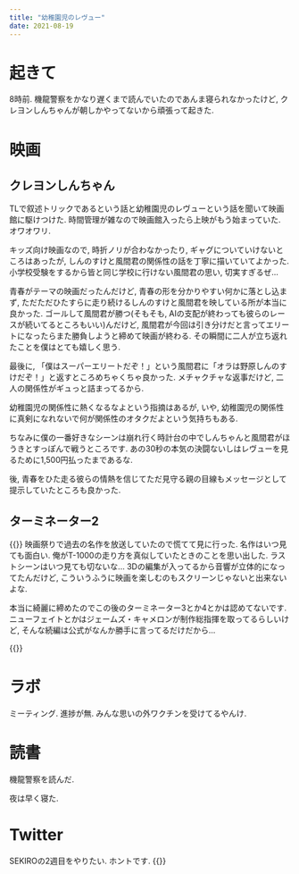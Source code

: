```yaml
---
title: "幼稚園児のレヴュー"
date: 2021-08-19
---
```


# 起きて
8時前. 機龍警察をかなり遅くまで読んでいたのであんま寝られなかったけど, クレヨンしんちゃんが朝しかやってないから頑張って起きた.

# 映画
## クレヨンしんちゃん
TLで叙述トリックであるという話と幼稚園児のレヴューという話を聞いて映画館に駆けつけた. 時間管理が雑なので映画館入ったら上映がもう始まっていた. オワオワリ.

キッズ向け映画なので, 時折ノリが合わなかったり, ギャグについていけないところはあったが, しんのすけと風間君の関係性の話を丁寧に描いていてよかった. 小学校受験をするから皆と同じ学校に行けない風間君の思い, 切実すぎるぜ...

青春がテーマの映画だったんだけど, 青春の形を分かりやすい何かに落とし込まず, ただただひたすらに走り続けるしんのすけと風間君を映している所が本当に良かった.
ゴールして風間君が勝つ(そもそも, AIの支配が終わっても彼らのレースが続いてるところもいい)んだけど, 風間君が今回は引き分けだと言ってエリートになったらまた勝負しようと締めて映画が終わる. その瞬間に二人が立ち返れたことを僕はとても嬉しく思う.

最後に, 「僕はスーパーエリートだぞ！」という風間君に「オラは野原しんのすけだぞ！」と返すところめちゃくちゃ良かった. メチャクチャな返事だけど, 二人の関係性がギュっと詰まってるから.

幼稚園児の関係性に熱くなるなよという指摘はあるが, いや, 幼稚園児の関係性に真剣になれないで何が関係性のオタクだよという気持ちもある.

ちなみに僕の一番好きなシーンは崩れ行く時計台の中でしんちゃんと風間君がほうきとすっぽんで戦うところです. あの30秒の本気の決闘ないしはレヴューを見るために1,500円払ったまであるな.

後, 青春をひた走る彼らの情熱を信じてただ見守る親の目線もメッセージとして提示していたところも良かった.

## ターミネーター2
{{<tweet user="dango_bot" id="1428172781686968320">}}
映画祭りで過去の名作を放送していたので慌てて見に行った. 名作はいつ見ても面白い. 俺がT-1000の走り方を真似していたときのことを思い出した. ラストシーンはいつ見ても切ないな... 3Dの編集が入ってるから音響が立体的になってたんだけど, こういうふうに映画を楽しむのもスクリーンじゃないと出来ないよな.

本当に綺麗に締めたのでこの後のターミネーター3とか4とかは認めてないです. ニューフェイトとかはジェームズ・キャメロンが制作総指揮を取ってるらしいけど, そんな続編は公式がなんか勝手に言ってるだけだから...

{{<tweet user="dango_bot" id="1428233437031194629">}}
# ラボ
ミーティング. 進捗が無. みんな思いの外ワクチンを受けてるやんけ.

# 読書
機龍警察を読んだ. 

夜は早く寝た.

# Twitter
SEKIROの2週目をやりたい. ホントです.
{{<tweet user="dango_bot" id="1428238245016457216">}}